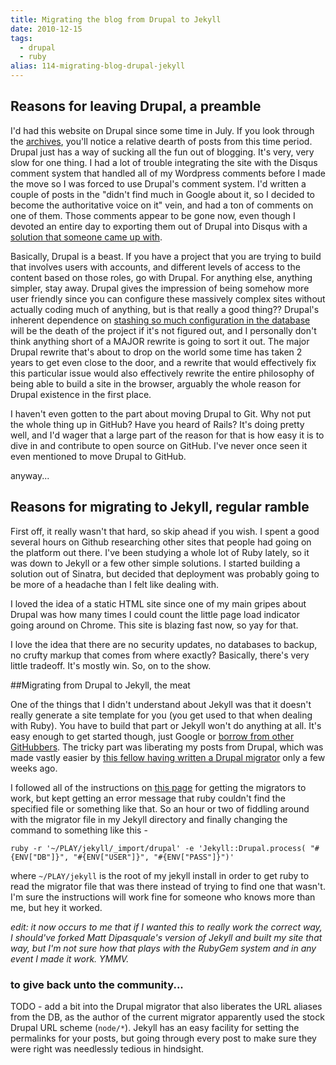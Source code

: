 ```yaml
---
title: Migrating the blog from Drupal to Jekyll
date: 2010-12-15
tags: 
  - drupal
  - ruby
alias: 114-migrating-blog-drupal-jekyll
---
```


## Reasons for leaving Drupal, a preamble

I'd had this website on Drupal since some time in July. If you look through the [archives](http://ignoredbydinosaurs.com/archive/), you'll notice a relative dearth of posts from this time period. Drupal just has a way of sucking all the fun out of blogging. It's very, very slow for one thing. I had a lot of trouble integrating the site with the Disqus comment system that handled all of my Wordpress comments before I made the move so I was forced to use Drupal's comment system. I'd written a couple of posts in the "didn't find much in Google about it, so I decided to become the authoritative voice on it" vein, and had a ton of comments on one of them. Those comments appear to be gone now, even though I devoted an entire day to exporting them out of Drupal into Disqus with a [solution that someone came up with](http://drupal.org/node/269010 "Migrate from Drupal comment.module to Disqus comments - drupal.org").

Basically, Drupal is a beast. If you have a project that you are trying to build that involves users with accounts, and different levels of access to the content based on those roles, go with Drupal. For anything else, anything simpler, stay away. Drupal gives the impression of being somehow more user friendly since you can configure these massively complex sites without actually coding much of anything, but is that really a good thing?? Drupal's inherent dependence on [stashing so much configuration in the database](http://developmentseed.org/blog/2009/jul/09/development-staging-production-workflow-problem-drupal "The Development -> Staging -> Production Workflow Problem in Drupal - Development Seed") will be the death of the project if it's not figured out, and I personally don't think anything short of a MAJOR rewrite is going to sort it out. The major Drupal rewrite that's about to drop on the world some time has taken 2 years to get even close to the door, and a rewrite that would effectively fix this particular issue would also effectively rewrite the entire philosophy of being able to build a site in the browser, arguably the whole reason for Drupal existence in the first place.

I haven't even gotten to the part about moving Drupal to Git. Why not put the whole thing up in GitHub? Have you heard of Rails? It's doing pretty well, and I'd wager that a large part of the reason for that is how easy it is to dive in and contribute to open source on GitHub. I've never once seen it even mentioned to move Drupal to GitHub.

anyway...

## Reasons for migrating to Jekyll, regular ramble

First off, it really wasn't that hard, so skip ahead if you wish. I spent a good several hours on Github researching other sites that people had going on the platform out there. I've been studying a whole lot of Ruby lately, so it was down to Jekyll or a few other simple solutions. I started building a solution out of Sinatra, but decided that deployment was probably going to be more of a headache than I felt like dealing with.

I loved the idea of a static HTML site since one of my main gripes about Drupal was how many times I could count the little page load indicator going around on Chrome. This site is blazing fast now, so yay for that.

I love the idea that there are no security updates, no databases to backup, no crufty markup that comes from where exactly? Basically, there's very little tradeoff. It's mostly win. So, on to the show.

##Migrating from Drupal to Jekyll, the meat

One of the things that I didn't understand about Jekyll was that it doesn't really generate a site template for you (you get used to that when dealing with Ruby). You have to build that part or Jekyll won't do anything at all. It's easy enough to get started though, just Google or [borrow from other GitHubbers](https://github.com/mojombo/jekyll/wiki/Sites). The tricky part was liberating my posts from Drupal, which was made vastly easier by [this fellow having written a Drupal migrator](https://github.com/mattdipasquale/jekyll/blob/master/lib/jekyll/migrators/drupal.rb) only a few weeks ago.

I followed all of the instructions on [this page](https://github.com/mojombo/jekyll/wiki/Blog-Migrations) for getting the migrators to work, but kept getting an error message that ruby couldn't find the specified file or something like that. So an hour or two of fiddling around with the migrator file in my Jekyll directory and finally changing the command to something like this -

`ruby -r '~/PLAY/jekyll/_import/drupal' -e 'Jekyll::Drupal.process( "#{ENV["DB"]}", "#{ENV["USER"]}", "#{ENV["PASS"]}")'`


where `~/PLAY/jekyll` is the root of my jekyll install in order to get ruby to read the migrator file that was there instead of trying to find one that wasn't. I'm sure the instructions will work fine for someone who knows more than me, but hey it worked.

_edit: it now occurs to me that if I wanted this to really work the correct way, I should've forked Matt Dipasquale's version of Jekyll and built my site that way, but I'm not sure how that plays with the RubyGem system and in any event I made it work. YMMV._

### to give back unto the community...

TODO - add a bit into the Drupal migrator that also liberates the URL aliases from the DB, as the author of the current migrator apparently used the stock Drupal URL scheme (`node/*`). Jekyll has an easy facility for setting the permalinks for your posts, but going through every post to make sure they were right was needlessly tedious in hindsight.